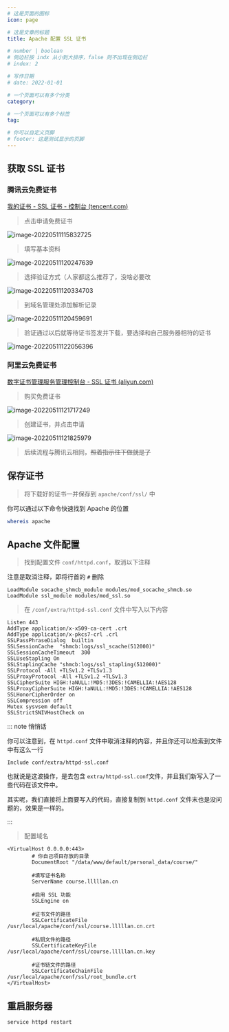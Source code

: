 ```yaml
---
# 这是页面的图标
icon: page

# 这是文章的标题
title: Apache 配置 SSL 证书

# number | boolean
# 侧边栏按 indx 从小到大排序，false 则不出现在侧边栏
# index: 2

# 写作日期
# date: 2022-01-01

# 一个页面可以有多个分类
category: 

# 一个页面可以有多个标签
tag: 

# 你可以自定义页脚
# footer: 这是测试显示的页脚
---
```




## 获取 SSL 证书



### 腾讯云免费证书

[我的证书 - SSL 证书 - 控制台 (tencent.com)](https://console.cloud.tencent.com/ssl)



> 点击申请免费证书

![image-20220511115832725](./img/image-20220511115832725.png)



> 填写基本资料

![image-20220511120247639](./img/image-20220511120247639.png)



>选择验证方式（人家都这么推荐了，没啥必要改

![image-20220511120334703](./img/image-20220511120334703.png)



>到域名管理处添加解析记录

![image-20220511120459691](./img/image-20220511120459691.png)



>验证通过以后就等待证书签发并下载，要选择和自己服务器相符的证书

![image-20220511122056396](./img/image-20220511122056396.png)



### 阿里云免费证书

[数字证书管理服务管理控制台 - SSL 证书 (aliyun.com)](https://yundun.console.aliyun.com/?spm=a2c1d.8251892.top-nav.5.2fd35b766YzZfY&p=cas#/certExtend/free)



> 购买免费证书

![image-20220511121717249](./img/image-20220511121717249.png)



>创建证书，并点击申请

![image-20220511121825979](./img/image-20220511121825979.png)



> 后续流程与腾讯云相同，~~照着指示往下做就是了~~



## 保存证书

> 将下载好的证书一并保存到 `apache/conf/ssl/` 中

你可以通过以下命令快速找到 Apache 的位置

```bash
whereis apache
```



## Apache 文件配置

> 找到配置文件 `conf/httpd.conf`，取消以下注释

注意是取消注释，即将行首的 `#` 删除

```
LoadModule socache_shmcb_module modules/mod_socache_shmcb.so
LoadModule ssl_module modules/mod_ssl.so
```



> 在 `/conf/extra/httpd-ssl.conf` 文件中写入以下内容

```xml-dtd
Listen 443
AddType application/x-x509-ca-cert .crt
AddType application/x-pkcs7-crl .crl
SSLPassPhraseDialog  builtin
SSLSessionCache  "shmcb:logs/ssl_scache(512000)"
SSLSessionCacheTimeout  300
SSLUseStapling On
SSLStaplingCache "shmcb:logs/ssl_stapling(512000)"
SSLProtocol -All +TLSv1.2 +TLSv1.3
SSLProxyProtocol -All +TLSv1.2 +TLSv1.3
SSLCipherSuite HIGH:!aNULL:!MD5:!3DES:!CAMELLIA:!AES128
SSLProxyCipherSuite HIGH:!aNULL:!MD5:!3DES:!CAMELLIA:!AES128
SSLHonorCipherOrder on
SSLCompression off
Mutex sysvsem default
SSLStrictSNIVHostCheck on
```



::: note  悄悄话

你可以注意到，在 `httpd.conf` 文件中取消注释的内容，并且你还可以检索到文件中有这么一行

```
Include conf/extra/httpd-ssl.conf
```

也就说是这波操作，是去包含 `extra/httpd-ssl.conf`文件，并且我们新写入了一些代码在该文件中。



其实呢，我们直接将上面要写入的代码，直接复制到 `httpd.conf` 文件末也是没问题的，效果是一样的。

:::



> 配置域名

```xml-dtd
<VirtualHost 0.0.0.0:443>
		# 你自己项目存放的目录
        DocumentRoot "/data/www/default/personal_data/course/"
        
        #填写证书名称
        ServerName course.lllllan.cn
        
        #启用 SSL 功能
        SSLEngine on 
        
        #证书文件的路径
        SSLCertificateFile /usr/local/apache/conf/ssl/course.lllllan.cn.crt 
        
        #私钥文件的路径
        SSLCertificateKeyFile /usr/local/apache/conf/ssl/course.lllllan.cn.key 
        
        #证书链文件的路径
        SSLCertificateChainFile /usr/local/apache/conf/ssl/root_bundle.crt 
</VirtualHost>
```



## 重启服务器

```bash
service httpd restart
```


